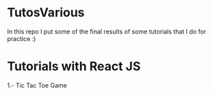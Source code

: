 # TutosVarious
In this repo I put some of the final results of some tutorials that I do for practice :) 

# Tutorials with React JS 
1.- Tic Tac Toe Game
